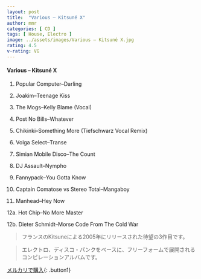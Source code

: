 ```yaml
---
layout: post
title:  "Various – Kitsuné X"
author: mmr
categories: [ CD ]
tags: [ House, Electro ]
image: ../assets/images/Various – Kitsuné X.jpg
rating: 4.5
v-rating: VG
---
```


#### Various – Kitsuné X

1. Popular Computer–Darling

2. Joakim–Teenage Kiss

3. The Mogs–Kelly Blame (Vocal)

4. Post No Bills–Whatever

5. Chikinki–Something More (Tiefschwarz Vocal Remix)

6. Volga Select–Transe

7. Simian Mobile Disco–The Count

8. DJ Assault–Nympho

9. Fannypack–You Gotta Know

10. Captain Comatose vs Stereo Total–Mangaboy

11. Manhead–Hey Now

12a. Hot Chip–No More Master

12b. Dieter Schmidt–Morse Code From The Cold War

> フランスのKitsuneによる2005年にリリースされた待望の3作目です。

> エレクトロ、ディスコ・パンクをベースに、フリーフォームで展開されるコンピレーションアルバムです。

[メルカリで購入](https://jp.mercari.com/item/m55280452092){: .button1}
